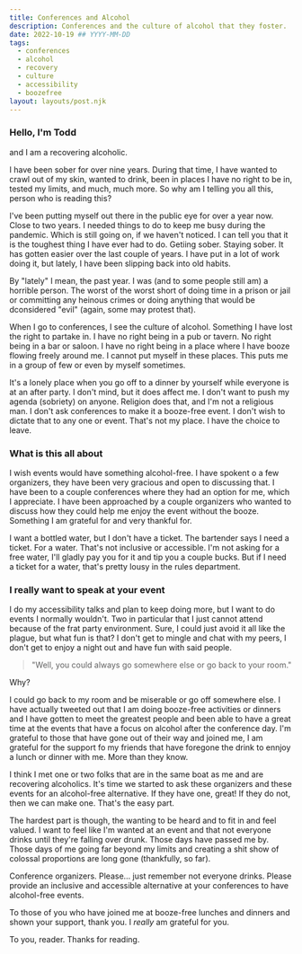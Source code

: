 ```yaml
---
title: Conferences and Alcohol
description: Conferences and the culture of alcohol that they foster.
date: 2022-10-19 ## YYYY-MM-DD
tags:
  - conferences
  - alcohol
  - recovery
  - culture
  - accessibility
  - boozefree
layout: layouts/post.njk
---
```


### Hello, I'm Todd

and I am a recovering alcoholic.

I have been sober for over nine years. During that time, I have wanted to crawl out of my skin, wanted to drink, been in places I have no right to be in, tested my limits, and much, much more. So why am I telling you all this, person who is reading this?

I've been putting myself out there in the public eye for over a year now. Close to two years. I needed things to do to keep me busy during the pandemic. Which is still going on, if we haven't noticed. I can tell you that it is the toughest thing I have ever had to do. Getiing sober. Staying sober. It has gotten easier over the last couple of years. I have put in a lot of work doing it, but lately, I have been slipping back into old habits.

By "lately" I mean, the past year. I was (and to some people still am) a horrible person. The worst of the worst short of doing time in a prison or jail or committing any heinous crimes or doing anything that would be dconsidered "evil" (again, some may protest that).

When I go to conferences, I see the culture of alcohol. Something I have lost the right to partake in. I have no right being in a pub or tavern. No right being in a bar or saloon. I have no right being in a place where I have booze flowing freely around me. I cannot put myself in these places. This puts me in a group of few or even by myself sometimes.

It's a lonely place when you go off to a dinner by yourself while everyone is at an after party. I don't mind, but it does affect me. I don't want to push my agenda (sobriety) on anyone. Religion does that, and I'm not a religious man. I don't ask conferences to make it a booze-free event. I don't wish to dictate that to any one or event. That's not my place. I have the choice to leave.

### What is this all about

I wish events would have something alcohol-free. I have spokent o a few organizers, they have been very gracious and open to discussing that. I have been to a couple conferences where they had an option for me, which I appreciate. I have been approached by a couple organizers who wanted to discuss how they could help me enjoy the event without the booze. Something I am grateful for and very thankful for.

I want a bottled water, but I don't have a ticket. The bartender says I need a ticket. For a water. That's not inclusive or accessible. I'm not asking for a free water, I'll gladly pay you for it and tip you a couple bucks. But if I need a ticket for a water, that's pretty lousy in the rules department.

### I really want to speak at your event

I do my accessibility talks and plan to keep doing more, but I want to do events I normally wouldn't. Two in particular that I just cannot attend because of the frat party environment. Sure, I could just avoid it all like the plague, but what fun is that? I don't get to mingle and chat with my peers, I don't get to enjoy a night out and have fun with said people.

> "Well, you could always go somewhere else or go back to your room."

Why?

I could go back to my room and be miserable or go off somewhere else. I have actually tweeted out that I am doing booze-free activities or dinners and I have gotten to meet the greatest people and been able to have a great time at the events that have a focus on alcohol after the conference day. I'm grateful to those that have gone out of their way and joined me, I am grateful for the support fo my friends that have foregone the drink to ennjoy a lunch or dinner with me. More than they know.

I think I met one or two folks that are in the same boat as me and are recovering alcoholics. It's time we started to ask these organizers and these events for an alcohol-free alternative. If they have one, great! If they do not, then we can make one. That's the easy part.

The hardest part is though, the wanting to be heard and to fit in and feel valued. I want to feel like I'm wanted at an event and that not everyone drinks until they're falling over drunk. Those days have passed me by. Those days of me going far beyond my limits and creating a shit show of colossal proportions are long gone (thankfully, so far).

Conference organizers. Please… just remember not everyone drinks. Please provide an inclusive and accessible alternative at your conferences to have alcohol-free events.

To those of you who have joined me at booze-free lunches and dinners and shown your support, thank you. I *really* am grateful for you.

To you, reader. Thanks for reading.
